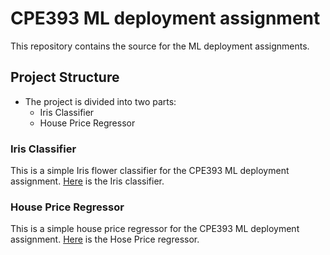 # CPE393 ML deployment assignment
This repository contains the source for the ML deployment assignments.

## Project Structure
* The project is divided into two parts:
  * Iris Classifier
  * House Price Regressor

### Iris Classifier
This is a simple Iris flower classifier for the CPE393 ML deployment assignment.
[Here](./iris-classifier) is the Iris classifier.

### House Price Regressor
This is a simple house price regressor for the CPE393 ML deployment assignment.
[Here](./house-price-regressor) is the Hose Price regressor.
